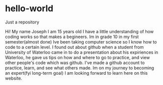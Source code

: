 # hello-world
Just a repository

Hi! My name Joseph I am 15 years old I have a little understanding of how coding works so that makes a begineers. Im in grade 10 in my first semester(almost done) Ive been taking computer science so I know how to code to a certain level. I found out about github when a student from University of Waterloo came in to do a presentation about his expiriences in Waterloo, he gave us tips on how and where to go to practice, and view other people's code which was github. I've made a github account to practice, learn, and see what others made. Im on my journey to becoming an expert(fyi long-term goal) I am looking forward to learn here on this website. 
